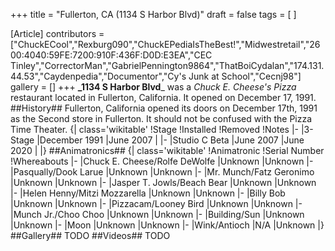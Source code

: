 +++
title = "Fullerton, CA (1134 S Harbor Blvd)"
draft = false
tags = [ ]

[Article]
contributors = ["ChuckECool","Rexburg090","ChuckEPediaIsTheBest!","Midwestretail","2600:4040:59FE:7200:910F:436F:D0D:E3EA","CEC Tinley","CorrectorMan","GabrielPennington9864","ThatBoiCydalan","174.131.44.53","Caydenpedia","Documentor","Cy's Junk at School","Cecnj98"]
gallery = []
+++
**_1134 S Harbor Blvd**_ was a _Chuck E. Cheese's Pizza_ restaurant located in Fullerton, California. It opened on December 17, 1991.
##History##
Fullerton, California opened its doors on December 17th, 1991 as the Second store in Fullerton. It should not be confused with the Pizza Time Theater.
{| class='wikitable'
!Stage
!Installed
!Removed
!Notes
|-
|3-Stage
|December 1991
|June 2007
|
|-
|Studio C Beta
|June 2007
|June 2020
|
|}
##Animatronics##
{| class='wikitable'
!Animatronic
!Serial Number
!Whereabouts
|-
|Chuck E. Cheese/Rolfe DeWolfe
|Unknown
|Unknown
|-
|Pasqually/Dook Larue
|Unknown
|Unknown
|-
|Mr. Munch/Fatz Geronimo
|Unknown
|Unknown
|-
|Jasper T. Jowls/Beach Bear
|Unknown
|Unknown
|-
|Helen Henny/Mitzi Mozzarella
|Unknown
|Unknown
|-
|Billy Bob
|Unknown
|Unknown
|-
|Pizzacam/Looney Bird
|Unknown
|Unknown
|-
|Munch Jr./Choo Choo
|Unknown
|Unknown
|-
|Building/Sun
|Unknown
|Unknown
|-
|Moon
|Unknown
|Unknown
|-
|Wink/Antioch
|N/A
|Unknown
|}
##Gallery##
TODO
##Videos##
TODO